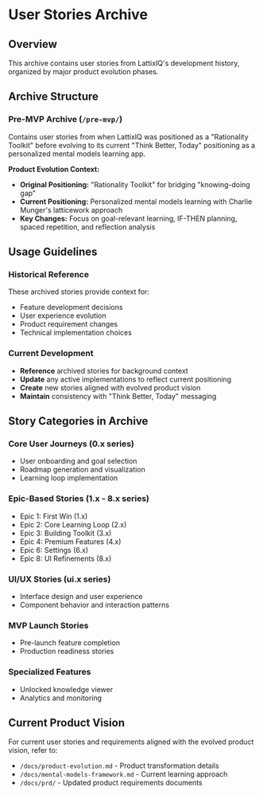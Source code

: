 # User Stories Archive

## Overview

This archive contains user stories from LattixIQ's development history, organized by major product evolution phases.

## Archive Structure

### Pre-MVP Archive (`/pre-mvp/`)

Contains user stories from when LattixIQ was positioned as a "Rationality Toolkit" before evolving to its current "Think Better, Today" positioning as a personalized mental models learning app.

**Product Evolution Context:**

- **Original Positioning:** "Rationality Toolkit" for bridging "knowing-doing gap"
- **Current Positioning:** Personalized mental models learning with Charlie Munger's latticework approach
- **Key Changes:** Focus on goal-relevant learning, IF-THEN planning, spaced repetition, and reflection analysis

## Usage Guidelines

### Historical Reference

These archived stories provide context for:

- Feature development decisions
- User experience evolution
- Product requirement changes
- Technical implementation choices

### Current Development

- **Reference** archived stories for background context
- **Update** any active implementations to reflect current positioning
- **Create** new stories aligned with evolved product vision
- **Maintain** consistency with "Think Better, Today" messaging

## Story Categories in Archive

### Core User Journeys (0.x series)

- User onboarding and goal selection
- Roadmap generation and visualization
- Learning loop implementation

### Epic-Based Stories (1.x - 8.x series)

- Epic 1: First Win (1.x)
- Epic 2: Core Learning Loop (2.x)
- Epic 3: Building Toolkit (3.x)
- Epic 4: Premium Features (4.x)
- Epic 6: Settings (6.x)
- Epic 8: UI Refinements (8.x)

### UI/UX Stories (ui.x series)

- Interface design and user experience
- Component behavior and interaction patterns

### MVP Launch Stories

- Pre-launch feature completion
- Production readiness stories

### Specialized Features

- Unlocked knowledge viewer
- Analytics and monitoring

## Current Product Vision

For current user stories and requirements aligned with the evolved product vision, refer to:

- `/docs/product-evolution.md` - Product transformation details
- `/docs/mental-models-framework.md` - Current learning approach
- `/docs/prd/` - Updated product requirements documents
